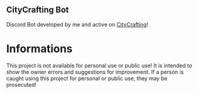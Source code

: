 ## CityCrafting Bot

Discord Bot developed by me and active on [CityCrafting](https://discord.com/invite/5aHJvjJqN5)!

# Informations

This project is not available for personal use or public use! It is intended to show the owner errors and suggestions for improvement. If a person is caught using this project for personal or public use, they may be prosecuted!
